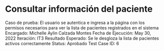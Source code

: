 # Consultar información del paciente

Caso de prueba: El usuario se autentica e ingresa a la página con los permisos necesarios para ver la lista de pacientes registrados en el sistema
Encargado: Michelle Aylin Calzada Montes
Fecha de Ejecución: May 30, 2022
Iteración: IT3
Resultado Esperado: Se le desgloza la lista de pacientes activos correctamente
Status: Aprobado
Test Case ID: 6